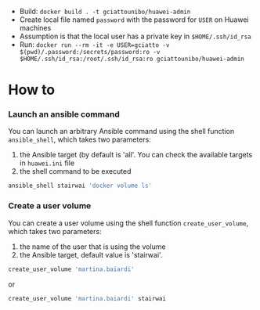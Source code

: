 - Build: `docker build . -t gciattounibo/huawei-admin`
- Create local file named `password` with the password for `USER` on Huawei machines
- Assumption is that the local user has a private key in `$HOME/.ssh/id_rsa`
- Run: `docker run --rm -it -e USER=gciatto -v $(pwd)/.password:/secrets/password:ro -v $HOME/.ssh/id_rsa:/root/.ssh/id_rsa:ro gciattounibo/huawei-admin`

# How to
### Launch an ansible command 
You can launch an arbitrary Ansible command using the shell function `ansible_shell`, which takes two parameters:
1. the Ansible target (by default is 'all'. You can check the available targets in `huawei.ini` file
2. the shell command to be executed

```bash
ansible_shell stairwai 'docker volume ls'
```


### Create a user volume
You can create a user volume using the shell function `create_user_volume`, which takes two parameters:
1. the name of the user that is using the volume
2. the Ansible target, default value is 'stairwai'.

```bash
create_user_volume 'martina.baiardi'
```
or 
```bash
create_user_volume 'martina.baiardi' stairwai
```
